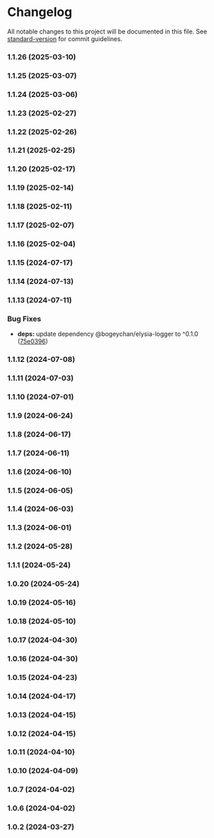 # Changelog

All notable changes to this project will be documented in this file. See [standard-version](https://github.com/conventional-changelog/standard-version) for commit guidelines.

### 1.1.26 (2025-03-10)

### 1.1.25 (2025-03-07)

### 1.1.24 (2025-03-06)

### 1.1.23 (2025-02-27)

### 1.1.22 (2025-02-26)

### 1.1.21 (2025-02-25)

### 1.1.20 (2025-02-17)

### 1.1.19 (2025-02-14)

### 1.1.18 (2025-02-11)

### 1.1.17 (2025-02-07)

### 1.1.16 (2025-02-04)

### 1.1.15 (2024-07-17)

### 1.1.14 (2024-07-13)

### 1.1.13 (2024-07-11)


### Bug Fixes

* **deps:** update dependency @bogeychan/elysia-logger to ^0.1.0 ([75e0396](https://github.com/qlaffont/unify-elysia/commit/75e03963fb2e3a22afb5ef31a956fdcbcbfa6451))

### 1.1.12 (2024-07-08)

### 1.1.11 (2024-07-03)

### 1.1.10 (2024-07-01)

### 1.1.9 (2024-06-24)

### 1.1.8 (2024-06-17)

### 1.1.7 (2024-06-11)

### 1.1.6 (2024-06-10)

### 1.1.5 (2024-06-05)

### 1.1.4 (2024-06-03)

### 1.1.3 (2024-06-01)

### 1.1.2 (2024-05-28)

### 1.1.1 (2024-05-24)

### 1.0.20 (2024-05-24)

### 1.0.19 (2024-05-16)

### 1.0.18 (2024-05-10)

### 1.0.17 (2024-04-30)

### 1.0.16 (2024-04-30)

### 1.0.15 (2024-04-23)

### 1.0.14 (2024-04-17)

### 1.0.13 (2024-04-15)

### 1.0.12 (2024-04-15)

### 1.0.11 (2024-04-10)

### 1.0.10 (2024-04-09)

### 1.0.7 (2024-04-02)

### 1.0.6 (2024-04-02)

### 1.0.2 (2024-03-27)
